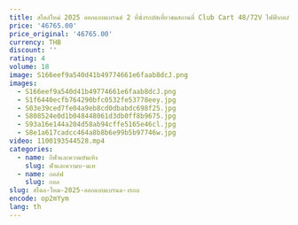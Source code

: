 ```yaml
---
title: สไตล์ใหม่ 2025 ออกแบบแบรนด์ 2 ที่นั่งรถบัสเที่ยวชมสถานที่ Club Cart 48/72V ไฟฟ้ากอล์ฟ Buggy รถเข็นล่าสัตว์ CE
price: '46765.00'
price_original: '46765.00'
currency: THB
discount: ''
rating: 4
volume: 18
image: S166eef9a540d41b49774661e6faab8dcJ.png
images:
  - S166eef9a540d41b49774661e6faab8dcJ.png
  - S1f6440ecfb764290bfc0532fe53778eey.jpg
  - S03e39ced7fe04a9eb8cd0dbabdc698f25.jpg
  - S808524e0d1b048448061d3db0ff8b9675.jpg
  - S93a16e144a204d58ab94cffe5165e46cl.jpg
  - S8e1a617cadcc464a8b8b6e99b5b97746w.jpg
video: 1100193544528.mp4
categories:
  - name: กีฬาและความบันเทิง
    slug: ฬาและความบ-นเท
  - name: กอล์ฟ
    slug: กอล
slug: สไตล-ใหม-2025-ออกแบบแบรนด-งรถบ
encode: op2mYym
lang: th
---
```

  